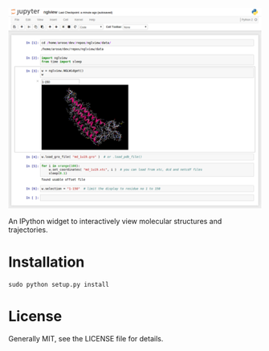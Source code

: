 
![nglview](nglview.png)


An IPython widget to interactively view molecular structures and trajectories.


Installation
============

	sudo python setup.py install


License
=======

Generally MIT, see the LICENSE file for details.

